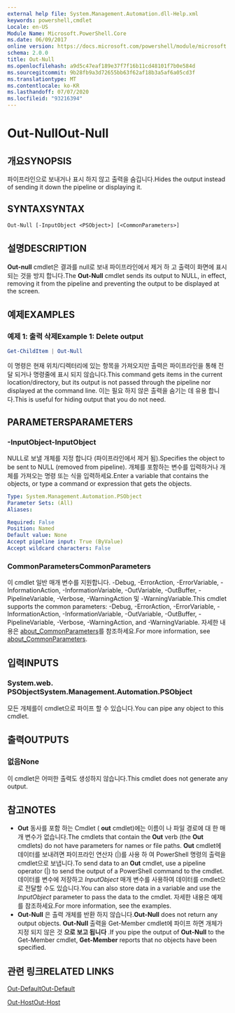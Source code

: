 ```yaml
---
external help file: System.Management.Automation.dll-Help.xml
keywords: powershell,cmdlet
Locale: en-US
Module Name: Microsoft.PowerShell.Core
ms.date: 06/09/2017
online version: https://docs.microsoft.com/powershell/module/microsoft.powershell.core/out-null?view=powershell-6&WT.mc_id=ps-gethelp
schema: 2.0.0
title: Out-Null
ms.openlocfilehash: a9d5c47eaf189e37f7f16b11cd48101f7b0e584d
ms.sourcegitcommit: 9b28fb9a3d72655bb63f62af18b3a5af6a05cd3f
ms.translationtype: MT
ms.contentlocale: ko-KR
ms.lasthandoff: 07/07/2020
ms.locfileid: "93216394"
---
```

# <span data-ttu-id="57409-103">Out-Null</span><span class="sxs-lookup"><span data-stu-id="57409-103">Out-Null</span></span>

## <span data-ttu-id="57409-104">개요</span><span class="sxs-lookup"><span data-stu-id="57409-104">SYNOPSIS</span></span>
<span data-ttu-id="57409-105">파이프라인으로 보내거나 표시 하지 않고 출력을 숨깁니다.</span><span class="sxs-lookup"><span data-stu-id="57409-105">Hides the output instead of sending it down the pipeline or displaying it.</span></span>

## <span data-ttu-id="57409-106">SYNTAX</span><span class="sxs-lookup"><span data-stu-id="57409-106">SYNTAX</span></span>

```
Out-Null [-InputObject <PSObject>] [<CommonParameters>]
```

## <span data-ttu-id="57409-107">설명</span><span class="sxs-lookup"><span data-stu-id="57409-107">DESCRIPTION</span></span>

<span data-ttu-id="57409-108">**Out-null** cmdlet은 결과를 null로 보내 파이프라인에서 제거 하 고 출력이 화면에 표시 되는 것을 방지 합니다.</span><span class="sxs-lookup"><span data-stu-id="57409-108">The **Out-Null** cmdlet sends its output to NULL, in effect, removing it from the pipeline and preventing the output to be displayed at the screen.</span></span>

## <span data-ttu-id="57409-109">예제</span><span class="sxs-lookup"><span data-stu-id="57409-109">EXAMPLES</span></span>

### <span data-ttu-id="57409-110">예제 1: 출력 삭제</span><span class="sxs-lookup"><span data-stu-id="57409-110">Example 1: Delete output</span></span>

```powershell
Get-ChildItem | Out-Null
```

<span data-ttu-id="57409-111">이 명령은 현재 위치/디렉터리에 있는 항목을 가져오지만 출력은 파이프라인을 통해 전달 되거나 명령줄에 표시 되지 않습니다.</span><span class="sxs-lookup"><span data-stu-id="57409-111">This command gets items in the current location/directory, but its output is not passed through the pipeline nor displayed at the command line.</span></span>
<span data-ttu-id="57409-112">이는 필요 하지 않은 출력을 숨기는 데 유용 합니다.</span><span class="sxs-lookup"><span data-stu-id="57409-112">This is useful for hiding output that you do not need.</span></span>

## <span data-ttu-id="57409-113">PARAMETERS</span><span class="sxs-lookup"><span data-stu-id="57409-113">PARAMETERS</span></span>

### <span data-ttu-id="57409-114">-InputObject</span><span class="sxs-lookup"><span data-stu-id="57409-114">-InputObject</span></span>

<span data-ttu-id="57409-115">NULL로 보낼 개체를 지정 합니다 (파이프라인에서 제거 됨).</span><span class="sxs-lookup"><span data-stu-id="57409-115">Specifies the object to be sent to NULL (removed from pipeline).</span></span>
<span data-ttu-id="57409-116">개체를 포함하는 변수를 입력하거나 개체를 가져오는 명령 또는 식을 입력하세요.</span><span class="sxs-lookup"><span data-stu-id="57409-116">Enter a variable that contains the objects, or type a command or expression that gets the objects.</span></span>

```yaml
Type: System.Management.Automation.PSObject
Parameter Sets: (All)
Aliases:

Required: False
Position: Named
Default value: None
Accept pipeline input: True (ByValue)
Accept wildcard characters: False
```

### <span data-ttu-id="57409-117">CommonParameters</span><span class="sxs-lookup"><span data-stu-id="57409-117">CommonParameters</span></span>

<span data-ttu-id="57409-118">이 cmdlet 일반 매개 변수를 지원합니다. -Debug, -ErrorAction, -ErrorVariable, -InformationAction, -InformationVariable, -OutVariable, -OutBuffer, -PipelineVariable, -Verbose, -WarningAction 및 -WarningVariable.</span><span class="sxs-lookup"><span data-stu-id="57409-118">This cmdlet supports the common parameters: -Debug, -ErrorAction, -ErrorVariable, -InformationAction, -InformationVariable, -OutVariable, -OutBuffer, -PipelineVariable, -Verbose, -WarningAction, and -WarningVariable.</span></span> <span data-ttu-id="57409-119">자세한 내용은 [about_CommonParameters](https://go.microsoft.com/fwlink/?LinkID=113216)를 참조하세요.</span><span class="sxs-lookup"><span data-stu-id="57409-119">For more information, see [about_CommonParameters](https://go.microsoft.com/fwlink/?LinkID=113216).</span></span>

## <span data-ttu-id="57409-120">입력</span><span class="sxs-lookup"><span data-stu-id="57409-120">INPUTS</span></span>

### <span data-ttu-id="57409-121">System.web. PSObject</span><span class="sxs-lookup"><span data-stu-id="57409-121">System.Management.Automation.PSObject</span></span>

<span data-ttu-id="57409-122">모든 개체를이 cmdlet으로 파이프 할 수 있습니다.</span><span class="sxs-lookup"><span data-stu-id="57409-122">You can pipe any object to this cmdlet.</span></span>

## <span data-ttu-id="57409-123">출력</span><span class="sxs-lookup"><span data-stu-id="57409-123">OUTPUTS</span></span>

### <span data-ttu-id="57409-124">없음</span><span class="sxs-lookup"><span data-stu-id="57409-124">None</span></span>

<span data-ttu-id="57409-125">이 cmdlet은 어떠한 출력도 생성하지 않습니다.</span><span class="sxs-lookup"><span data-stu-id="57409-125">This cmdlet does not generate any output.</span></span>

## <span data-ttu-id="57409-126">참고</span><span class="sxs-lookup"><span data-stu-id="57409-126">NOTES</span></span>

* <span data-ttu-id="57409-127">**Out** 동사를 포함 하는 Cmdlet ( **out** cmdlet)에는 이름이 나 파일 경로에 대 한 매개 변수가 없습니다.</span><span class="sxs-lookup"><span data-stu-id="57409-127">The cmdlets that contain the **Out** verb (the **Out** cmdlets) do not have parameters for names or file paths.</span></span> <span data-ttu-id="57409-128">**Out** cmdlet에 데이터를 보내려면 파이프라인 연산자 (|)를 사용 하 여 PowerShell 명령의 출력을 cmdlet으로 보냅니다.</span><span class="sxs-lookup"><span data-stu-id="57409-128">To send data to an **Out** cmdlet, use a pipeline operator (|) to send the output of a PowerShell command to the cmdlet.</span></span> <span data-ttu-id="57409-129">데이터를 변수에 저장하고 *InputObject* 매개 변수를 사용하여 데이터를 cmdlet으로 전달할 수도 있습니다.</span><span class="sxs-lookup"><span data-stu-id="57409-129">You can also store data in a variable and use the *InputObject* parameter to pass the data to the cmdlet.</span></span> <span data-ttu-id="57409-130">자세한 내용은 예제를 참조하세요.</span><span class="sxs-lookup"><span data-stu-id="57409-130">For more information, see the examples.</span></span>
* <span data-ttu-id="57409-131">**Out-Null** 은 출력 개체를 반환 하지 않습니다.</span><span class="sxs-lookup"><span data-stu-id="57409-131">**Out-Null** does not return any output objects.</span></span> <span data-ttu-id="57409-132">**Out-Null** 출력을 Get-Member cmdlet에 파이프 하면 개체가 지정 되지 않은 것 **으로 보고 됩니다** .</span><span class="sxs-lookup"><span data-stu-id="57409-132">If you pipe the output of **Out-Null** to the Get-Member cmdlet, **Get-Member** reports that no objects have been specified.</span></span>

## <span data-ttu-id="57409-133">관련 링크</span><span class="sxs-lookup"><span data-stu-id="57409-133">RELATED LINKS</span></span>

[<span data-ttu-id="57409-134">Out-Default</span><span class="sxs-lookup"><span data-stu-id="57409-134">Out-Default</span></span>](Out-Default.md)

[<span data-ttu-id="57409-135">Out-Host</span><span class="sxs-lookup"><span data-stu-id="57409-135">Out-Host</span></span>](Out-Host.md)
